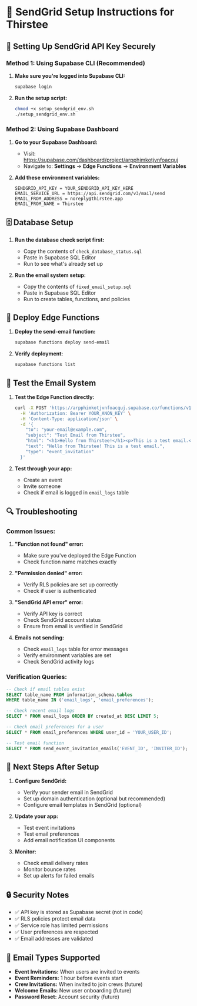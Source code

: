 # 📧 SendGrid Setup Instructions for Thirstee

## 🔐 Setting Up SendGrid API Key Securely

### Method 1: Using Supabase CLI (Recommended)

1. **Make sure you're logged into Supabase CLI:**
   ```bash
   supabase login
   ```

2. **Run the setup script:**
   ```bash
   chmod +x setup_sendgrid_env.sh
   ./setup_sendgrid_env.sh
   ```

### Method 2: Using Supabase Dashboard

1. **Go to your Supabase Dashboard:**
   - Visit: https://supabase.com/dashboard/project/arpphimkotjvnfoacquj
   - Navigate to: **Settings** → **Edge Functions** → **Environment Variables**

2. **Add these environment variables:**
   ```
   SENDGRID_API_KEY = YOUR_SENDGRID_API_KEY_HERE
   EMAIL_SERVICE_URL = https://api.sendgrid.com/v3/mail/send
   EMAIL_FROM_ADDRESS = noreply@thirstee.app
   EMAIL_FROM_NAME = Thirstee
   ```

## 🗄️ Database Setup

1. **Run the database check script first:**
   - Copy the contents of `check_database_status.sql`
   - Paste in Supabase SQL Editor
   - Run to see what's already set up

2. **Run the email system setup:**
   - Copy the contents of `fixed_email_setup.sql`
   - Paste in Supabase SQL Editor
   - Run to create tables, functions, and policies

## 🚀 Deploy Edge Functions

1. **Deploy the send-email function:**
   ```bash
   supabase functions deploy send-email
   ```

2. **Verify deployment:**
   ```bash
   supabase functions list
   ```

## 🧪 Test the Email System

1. **Test the Edge Function directly:**
   ```bash
   curl -X POST 'https://arpphimkotjvnfoacquj.supabase.co/functions/v1/send-email' \
     -H 'Authorization: Bearer YOUR_ANON_KEY' \
     -H 'Content-Type: application/json' \
     -d '{
       "to": "your-email@example.com",
       "subject": "Test Email from Thirstee",
       "html": "<h1>Hello from Thirstee!</h1><p>This is a test email.</p>",
       "text": "Hello from Thirstee! This is a test email.",
       "type": "event_invitation"
     }'
   ```

2. **Test through your app:**
   - Create an event
   - Invite someone
   - Check if email is logged in `email_logs` table

## 🔍 Troubleshooting

### Common Issues:

1. **"Function not found" error:**
   - Make sure you've deployed the Edge Function
   - Check function name matches exactly

2. **"Permission denied" error:**
   - Verify RLS policies are set up correctly
   - Check if user is authenticated

3. **"SendGrid API error" error:**
   - Verify API key is correct
   - Check SendGrid account status
   - Ensure from email is verified in SendGrid

4. **Emails not sending:**
   - Check `email_logs` table for error messages
   - Verify environment variables are set
   - Check SendGrid activity logs

### Verification Queries:

```sql
-- Check if email tables exist
SELECT table_name FROM information_schema.tables 
WHERE table_name IN ('email_logs', 'email_preferences');

-- Check recent email logs
SELECT * FROM email_logs ORDER BY created_at DESC LIMIT 5;

-- Check email preferences for a user
SELECT * FROM email_preferences WHERE user_id = 'YOUR_USER_ID';

-- Test email function
SELECT * FROM send_event_invitation_emails('EVENT_ID', 'INVITER_ID');
```

## 📝 Next Steps After Setup

1. **Configure SendGrid:**
   - Verify your sender email in SendGrid
   - Set up domain authentication (optional but recommended)
   - Configure email templates in SendGrid (optional)

2. **Update your app:**
   - Test event invitations
   - Test email preferences
   - Add email notification UI components

3. **Monitor:**
   - Check email delivery rates
   - Monitor bounce rates
   - Set up alerts for failed emails

## 🔒 Security Notes

- ✅ API key is stored as Supabase secret (not in code)
- ✅ RLS policies protect email data
- ✅ Service role has limited permissions
- ✅ User preferences are respected
- ✅ Email addresses are validated

## 📧 Email Types Supported

- **Event Invitations:** When users are invited to events
- **Event Reminders:** 1 hour before events start
- **Crew Invitations:** When invited to join crews (future)
- **Welcome Emails:** New user onboarding (future)
- **Password Reset:** Account security (future)
